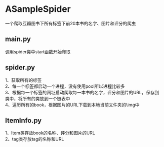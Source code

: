 # ASampleSpider
一个爬取豆瓣图书下所有标签下前20本书的名字、图片和评分的爬虫  

## main.py
调用spider类中start函数开始爬取

## spider.py
1、获取所有的标签          
2、每一个标签都启动一个进程，没有使用pool所以进程比较多            
3、根据每一个标签的网址启动爬取每一本书的名字，评分和图片的URL，保存到类中，将所有的类放到一个链表中             
4、遍历所有的book，根据图片的URL下载到本地当前文件夹的\img中  


## ItemInfo.py
1、Item类存放book的名称、评分和图片的URL            
2、tag类存放tag的名称和URL  

